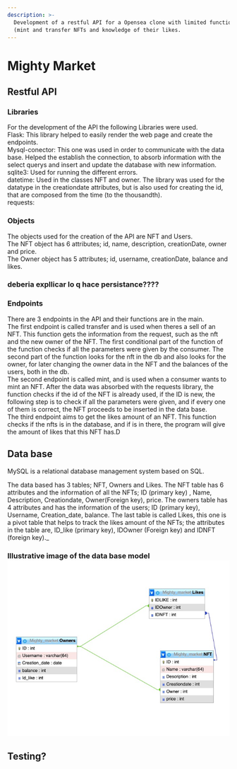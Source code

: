 ```yaml
---
description: >-
  Development of a restful API for a Opensea clone with limited functionalites
  (mint and transfer NFTs and knowledge of their likes.
---
```


# Mighty Market

## Restful API

### Libraries

For the development of the API the following Libraries were used.\
Flask: This library helped to easily render the web page and create the endpoints.\
Mysql-conector: This one  was used in order to communicate with the data base. Helped the establish the connection, to absorb information with the select querys and insert and update the database with new information.\
sqlite3: Used for running the different errors.\
datetime: Used in the classes NFT and owner. The library was used for the datatype in the creationdate attributes, but is also used for creating the id, that are composed from the time (to the thousandth).\
requests:

### Objects

The objects used for the creation of the API are NFT and Users.\
The NFT object has 6 attributes; id, name, description, creationDate, owner and price. \
The Owner object has 5 attributes; id, username, creationDate, balance and likes.

### deberia expllicar lo q hace persistance????

### Endpoints

There are 3 endpoints in the API  and their functions are in the main.\
The first endpoint is called transfer and is used when theres a sell of an NFT. This function gets the information from the request, such as the nft and the new owner of the NFT.  The first conditional part of the function  of the function checks if all the parameters were given by the consumer. The second part of the function looks for the nft in the db and also looks for the owner, for later changing the owner data in the NFT and the balances of the users, both in the db.\
The second endpoint  is called mint, and is used when a consumer wants to mint an NFT. After the data was absorbed with the requests library, the function checks if the id of the NFT is already used, if the ID is new, the following step is to check if all the parameters were given, and if every one of them is correct, the NFT proceeds to be inserted in the data base.\
The third endpoint aims to get the likes amount of an NFT. This function checks if the nfts is in the database, and if is in there, the program will give the amount of likes that this NFT has.D

## Data base

MySQL is a relational database management system based on SQL.&#x20;

The data based has 3 tables; NFT, Owners and Likes. The NFT table has 6 attributes and the information of all the NFTs; ID (primary key) , Name, Description, Creationdate, Owner(Foreign key), price. The owners table has 4 attributes and has the information of the users; ID (primary key), Username, Creation_date, balance. The last table is called Likes, this one is a pivot table that helps to track the likes amount of the NFTs; the attributes in the table are, ID\_like (primary key), IDOwner (Foreign key) and IDNFT (foreign key)._

### Illustrative image of the data base model![](<.gitbook/assets/WhatsApp Image 2022-03-27 at 3.38.38 AM.jpeg>)



## Testing?
